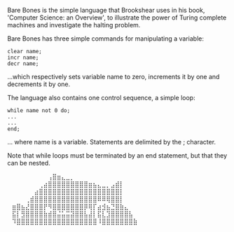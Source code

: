 Bare Bones is the simple language that Brookshear uses in his book, 'Computer Science: an Overview', to illustrate the power of Turing complete machines and investigate the halting problem.

Bare Bones has three simple commands for manipulating a variable:

    clear name;
    incr name;
    decr name;


...which respectively sets variable name to zero, increments it by one and decrements it by one.

The language also contains one control sequence, a simple loop:

    while name not 0 do;
    ...
    ...
    end;
... where name is a variable. Statements are delimited by the ; character.

Note that while loops must be terminated by an end statement, but that they can be nested.

⠀⠀⠀⠀⠀⠀⠀⠀⠀⢠⣿⣶⣄⣀⡀  ⠀⠀⠀⠀⠀⠀⠀⠀⠀⠀⠀⠀⠀⠀⠀  
⠀⠀⠀⠀⠀⠀⠀⢀⣴⣿⣿⣿⣿⣿⣿⣿⣿⣿⣶⣦⣄⣀⡀⣠⣾⡇⠀⠀  ⠀⠀  
⠀⠀⠀⠀⠀⠀⣴⣿⣿⣿⣿⣿⣿⣿⣿⣿⣿⣿⣿⣿⣿⣿⣿⣿⣿⡇⠀  ⠀⠀⠀  
⠀⠀⠀⠀⢀⣾⣿⣿⣿⣿⣿⣿⣿⣿⣿⣿⣿⣿⣿⣿⠿⠿⢿⣿⣿⡇⠀  ⠀⠀⠀  
⠀⣶⣿⣦⣜⣿⣿⣿⡟⠻⣿⣿⣿⣿⣿⣿⣿⡿⢿⡏⣴⣺⣦⣙⣿⣷⣄⠀  ⠀⠀  
⠀⣯⡇⣻⣿⣿⣿⣿⣷⣾⣿⣬⣥⣭⣽⣿⣿⣧⣼⡇⣯⣇⣹⣿⣿⣿⣿⣧⠀⠀    
⠀⠹⣿⣿⣿⣿⣿⣿⣿⣿⣿⣿⣿⣿⣿⣿⣿⣿⣿⣿⠸⣿⣿⣿⣿⣿⣿⣿⣷⠀      
